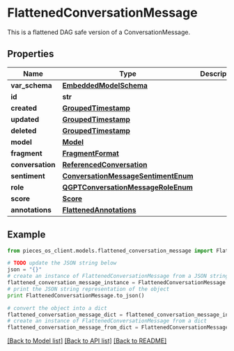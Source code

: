 # FlattenedConversationMessage

This is a flattened DAG safe version of a ConversationMessage.

## Properties
Name | Type | Description | Notes
------------ | ------------- | ------------- | -------------
**var_schema** | [**EmbeddedModelSchema**](EmbeddedModelSchema.md) |  | [optional] 
**id** | **str** |  | 
**created** | [**GroupedTimestamp**](GroupedTimestamp.md) |  | 
**updated** | [**GroupedTimestamp**](GroupedTimestamp.md) |  | 
**deleted** | [**GroupedTimestamp**](GroupedTimestamp.md) |  | [optional] 
**model** | [**Model**](Model.md) |  | [optional] 
**fragment** | [**FragmentFormat**](FragmentFormat.md) |  | [optional] 
**conversation** | [**ReferencedConversation**](ReferencedConversation.md) |  | 
**sentiment** | [**ConversationMessageSentimentEnum**](ConversationMessageSentimentEnum.md) |  | [optional] 
**role** | [**QGPTConversationMessageRoleEnum**](QGPTConversationMessageRoleEnum.md) |  | 
**score** | [**Score**](Score.md) |  | [optional] 
**annotations** | [**FlattenedAnnotations**](FlattenedAnnotations.md) |  | [optional] 

## Example

```python
from pieces_os_client.models.flattened_conversation_message import FlattenedConversationMessage

# TODO update the JSON string below
json = "{}"
# create an instance of FlattenedConversationMessage from a JSON string
flattened_conversation_message_instance = FlattenedConversationMessage.from_json(json)
# print the JSON string representation of the object
print FlattenedConversationMessage.to_json()

# convert the object into a dict
flattened_conversation_message_dict = flattened_conversation_message_instance.to_dict()
# create an instance of FlattenedConversationMessage from a dict
flattened_conversation_message_from_dict = FlattenedConversationMessage.from_dict(flattened_conversation_message_dict)
```
[[Back to Model list]](../README.md#documentation-for-models) [[Back to API list]](../README.md#documentation-for-api-endpoints) [[Back to README]](../README.md)


